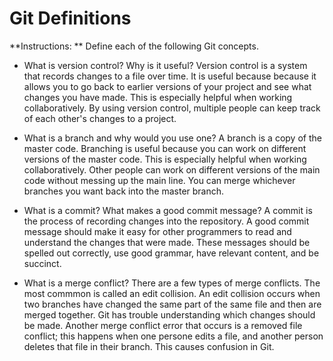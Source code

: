 # Git Definitions

**Instructions: ** Define each of the following Git concepts.

* What is version control?  Why is it useful?
Version control is a system that records changes to a file over time. It is useful because because it allows you to go back to earlier versions of your project and see what changes you have made. This is especially helpful when working collaboratively. By using version control, multiple people can keep track of each other's changes to a project. 

* What is a branch and why would you use one?
A branch is a copy of the master code. Branching is useful because you can work on different versions of the master code. This is especially helpful when working collaboratively. Other people can work on different versions of the main code without messing up the main line. You can merge whichever branches you want back into the master branch.  
* What is a commit? What makes a good commit message?
A commit is the process of recording changes into the repository. A good commit message should make it easy for other programmers to read and understand the changes that were made. These messages should be spelled out correctly, use good grammar, have relevant content, and be succinct. 
* What is a merge conflict?
There are a few types of merge conflicts. The most commmon is called an edit collision. An edit collision occurs when two branches have changed the same part of the same file and then are merged together. Git has trouble understanding which changes should be made. Another merge conflict error that occurs is a removed file conflict; this happens when one persone edits a file, and another person deletes that file in their branch. This causes confusion in Git. 